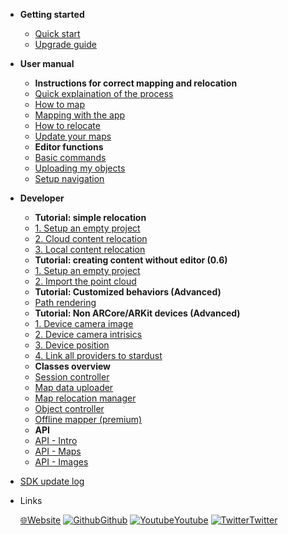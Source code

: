 * __Getting started__  
  * [Quick start](quickstart.md)
  * [Upgrade guide](upgrade_guide.md)

* __User manual__
  * **Instructions for correct mapping and relocation**
  * [Quick explaination of the process](quick_instruction.md)
  * [How to map](mapping_strategy.md)
  * [Mapping with the app](mapping_instructions.md)
  * [How to relocate](how_relocate.md)
  * [Update your maps](update_instructions.md)
  * **Editor functions**
  * [Basic commands](editor_commands.md)
  * [Uploading my objects](my_objects.md) 
  * [Setup navigation](navigation.md)     

* __Developer__
  * **Tutorial: simple relocation**
  * [1. Setup an empty project](developer/0_1_empty_project.md)
  * [2. Cloud content relocation](developer/0_2_cloud_content.md)
  * [3. Local content relocation](developer/0_2_local_content.md)  
  * **Tutorial: creating content without editor (0.6)**
  * [1. Setup an empty project](developer/1_1_setup_project.md)
  * [2. Import the point cloud](developer/1_2_point_cloud_import.md)
  * **Tutorial: Customized behaviors (Advanced)**
  * [Path rendering](developer/2_1_custom_navigation_path.md)
  * **Tutorial: Non ARCore/ARKit devices (Advanced)**
  * [1. Device camera image](developer/3_1_provide_device_image.md)
  * [2. Device camera intrisics](developer/3_2_provide_image_intrisics.md)
  * [3. Device position](developer/3_3_provide_device_position.md)
  * [4. Link all providers to stardust](developer/3_4_plug_everything_together.md)
  * **Classes overview**
  * [Session controller](developer/classes_overview/comp_session_controller.md)
  * [Map data uploader](developer/classes_overview/comp_map_data_uploader.md)
  * [Map relocation manager](developer/classes_overview/comp_map_relocation_manager.md)
  * [Object controller](developer/classes_overview/comp_object_controller.md)
  * [Offline mapper (premium)](developer/classes_overview/comp_offline_mapper.md)
  * **API**
  * [API - Intro](developer/api/0-intro.md)
  * [API - Maps](developer/api/1-map.md)
  * [API - Images](developer/api/2-object.md)



* [SDK update log](update.md)
* Links
  
  [🌐Website](https://neogoma.com)
  [![Github](_img/icons/github.svg)Github](https://github.com/Neogoma/)
  [![Youtube](_img/icons/youtube.svg ':size=16')Youtube](https://youtube.com/channel/UCjU6hMVcedUrssW6CAUJjaA)
  [![Twitter](_img/icons/twitter.svg ':size=16')Twitter](https://twitter.com/NeogomaStardust)
  


